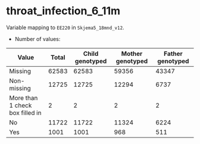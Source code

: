 # throat_infection_6_11m
Variable mapping to `EE220` in `Skjema5_18mnd_v12`.
- Number of values:

| Value | Total | Child genotyped | Mother genotyped | Father genotyped |
| ----- | ----- | --------------- | ---------------- | ---------------- |
| Missing | 62583 | 62583 | 59356 | 43347 |
| Non-missing | 12725 | 12725 | 12294 | 6737 |
| More than 1 check box filled in | 2 | 2 | 2 |2 |
| No | 11722 | 11722 | 11324 |6224 |
| Yes | 1001 | 1001 | 968 |511 |



